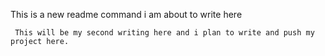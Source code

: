 
   This is a new readme command i am about to write here 


     This will be my second writing here and i plan to write and push my project here.
